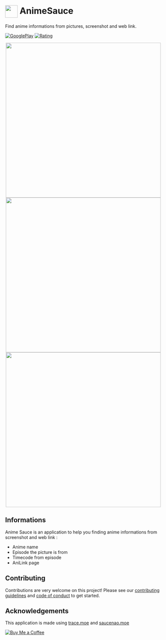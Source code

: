 # <img align="center" src="https://play-lh.googleusercontent.com/lnIkFLm4EP8ryce1gQt_b_i4pvS5C9QG5Jw9T6txWnhaT8kJ8SYQePXYaHeb-YC3IA=s180-rw" data-canonical-src="https://play-lh.googleusercontent.com/lnIkFLm4EP8ryce1gQt_b_i4pvS5C9QG5Jw9T6txWnhaT8kJ8SYQePXYaHeb-YC3IA=s180-rw" height="40" /> AnimeSauce
Find anime informations from pictures, screenshot and web link.

[![GooglePlay](https://img.shields.io/endpoint?color=green&logo=google-play&logoColor=green&url=https%3A%2F%2Fplayshields.herokuapp.com%2Fplay%3Fi%3Dcom.manjaro.anime_sauce%26l%3DAnimeSauce%26m%3D%24installs)](https://play.google.com/store/apps/details?id=com.manjaro.anime_sauce)  [![Rating](https://img.shields.io/endpoint?color=green&logo=google-play&logoColor=green&url=https%3A%2F%2Fplayshields.herokuapp.com%2Fplay%3Fi%3Dcom.manjaro.anime_sauce%26l%3DAnimeSauce%26m%3D%24rating/5)](https://play.google.com/store/apps/details?id=com.manjaro.anime_sauce)

<p align='center'>
<img src="https://play-lh.googleusercontent.com/kOtxgVHsl-3edGXS9QnVZrlaRoQ8ha6WVwn4f-D_zCNwA-4GqxXYLR8xpQ62LxAXF-HM=w1004-h998-rw" data-canonical-src="https://play-lh.googleusercontent.com/kOtxgVHsl-3edGXS9QnVZrlaRoQ8ha6WVwn4f-D_zCNwA-4GqxXYLR8xpQ62LxAXF-HM=w1004-h998-rw" height="500" /> <img src="https://play-lh.googleusercontent.com/AssLZiLskWC_nEd6cvSPoMNOLDAUzzKiSOqW8KNLum4VY_U_4BG3XeVAddquQRfz2g=w1004-h998-rw" data-canonical-src="https://play-lh.googleusercontent.com/AssLZiLskWC_nEd6cvSPoMNOLDAUzzKiSOqW8KNLum4VY_U_4BG3XeVAddquQRfz2g=w1004-h998-rw" height="500" /> <img src="https://play-lh.googleusercontent.com/wmnYRmMyhIJY0X7Ea0CIcmh74UDuwSzY9dA0pOaXo92SPO9fUHLoBuuHyvVq3ElXAa8q=w1004-h998-rw" data-canonical-src="https://play-lh.googleusercontent.com/wmnYRmMyhIJY0X7Ea0CIcmh74UDuwSzY9dA0pOaXo92SPO9fUHLoBuuHyvVq3ElXAa8q=w1004-h998-rw" height="500" />
</p>

## Informations

Anime Sauce is an application to help you finding anime informations from screenshot and web link :
- Anime name
- Episode the picture is from
- Timecode from episode
- AniLink page

## Contributing

Contributions are very welcome on this project! Please see our [contributing guidelines](CONTRIBUTING.md) and [code of conduct](CODE_OF_CONDUCT.md) to get started.

## Acknowledgements

This application is made using [trace.moe](https://www.trace.moe/) and [saucenao.moe](https://www.saucenao.moe/)

[![Buy Me a Coffee](https://img.buymeacoffee.com/api/?url=aHR0cHM6Ly9pbWcuYnV5bWVhY29mZmVlLmNvbS9hcGkvP3VybD1hSFIwY0hNNkx5OWpaRzR1WW5WNWJXVmhZMjltWm1WbExtTnZiUzkxY0d4dllXUnpMM0J5YjJacGJHVmZjR2xqZEhWeVpYTXZNakF5TVM4d015ODBZekkwT0RnNE1XWmxOVE5pWmprM1lUa3pOV1kxWm1NNFlqRXpPV1EyTWk1d2JtYz0mc2l6ZT0zMDAmbmFtZT1raWtpbWFuamFybw==&creator=kikimanjaro&is_creating=creating%20mobile%20apps%20and%20plugins&design_code=1&design_color=%23ff813f&slug=kikimanjaro)](https://www.buymeacoffee.com/kikimanjaro)
